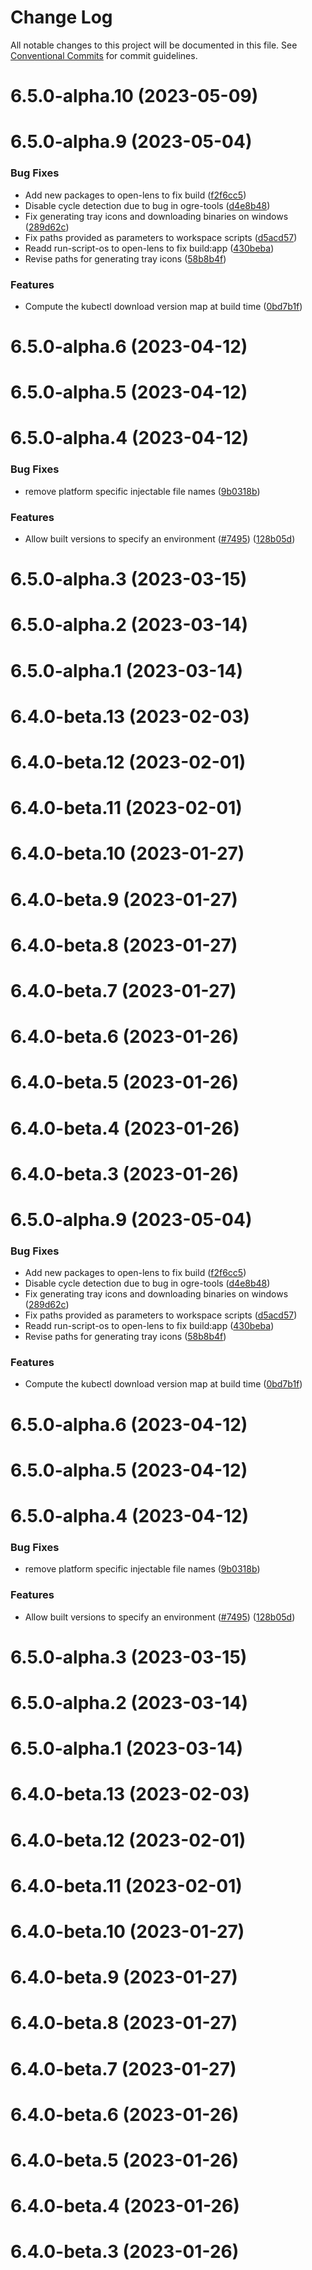 # Change Log

All notable changes to this project will be documented in this file.
See [Conventional Commits](https://conventionalcommits.org) for commit guidelines.

# 6.5.0-alpha.10 (2023-05-09)



# 6.5.0-alpha.9 (2023-05-04)


### Bug Fixes

* Add new packages to open-lens to fix build ([f2f6cc5](https://github.com/lensapp/lens/commit/f2f6cc500c38cdeb4d6e8bd1da16e36c61a07aea))
* Disable cycle detection due to bug in ogre-tools ([d4e8b48](https://github.com/lensapp/lens/commit/d4e8b48b4a166e2aabeab76355765d78a445c43c))
* Fix generating tray icons and downloading binaries on windows ([289d62c](https://github.com/lensapp/lens/commit/289d62caaadcf4899719c6a8b8c2ee4b7e725e9c))
* Fix paths provided as parameters to workspace scripts ([d5acd57](https://github.com/lensapp/lens/commit/d5acd57584887f8eed544650761ef4408481a6a2))
* Readd run-script-os to open-lens to fix build:app ([430beba](https://github.com/lensapp/lens/commit/430bebaa6f90941d0b7e2c88d59aaac0a9260d7f))
* Revise paths for generating tray icons ([58b8b4f](https://github.com/lensapp/lens/commit/58b8b4f1f9113aaedb136ebbf00c568abea0173c))


### Features

* Compute the kubectl download version map at build time ([0bd7b1f](https://github.com/lensapp/lens/commit/0bd7b1fe92a173379c8a5a1ab7e13cf9e4f8223b))



# 6.5.0-alpha.6 (2023-04-12)



# 6.5.0-alpha.5 (2023-04-12)



# 6.5.0-alpha.4 (2023-04-12)


### Bug Fixes

* remove platform specific injectable file names ([9b0318b](https://github.com/lensapp/lens/commit/9b0318b493fe2e49a34b8a4cb3d0bef1600759b8))


### Features

* Allow built versions to specify an environment ([#7495](https://github.com/lensapp/lens/issues/7495)) ([128b05d](https://github.com/lensapp/lens/commit/128b05d4d46344a511398f654865c133c6e36514))



# 6.5.0-alpha.3 (2023-03-15)



# 6.5.0-alpha.2 (2023-03-14)



# 6.5.0-alpha.1 (2023-03-14)



# 6.4.0-beta.13 (2023-02-03)



# 6.4.0-beta.12 (2023-02-01)



# 6.4.0-beta.11 (2023-02-01)



# 6.4.0-beta.10 (2023-01-27)



# 6.4.0-beta.9 (2023-01-27)



# 6.4.0-beta.8 (2023-01-27)



# 6.4.0-beta.7 (2023-01-27)



# 6.4.0-beta.6 (2023-01-26)



# 6.4.0-beta.5 (2023-01-26)



# 6.4.0-beta.4 (2023-01-26)



# 6.4.0-beta.3 (2023-01-26)





# 6.5.0-alpha.9 (2023-05-04)


### Bug Fixes

* Add new packages to open-lens to fix build ([f2f6cc5](https://github.com/lensapp/lens/commit/f2f6cc500c38cdeb4d6e8bd1da16e36c61a07aea))
* Disable cycle detection due to bug in ogre-tools ([d4e8b48](https://github.com/lensapp/lens/commit/d4e8b48b4a166e2aabeab76355765d78a445c43c))
* Fix generating tray icons and downloading binaries on windows ([289d62c](https://github.com/lensapp/lens/commit/289d62caaadcf4899719c6a8b8c2ee4b7e725e9c))
* Fix paths provided as parameters to workspace scripts ([d5acd57](https://github.com/lensapp/lens/commit/d5acd57584887f8eed544650761ef4408481a6a2))
* Readd run-script-os to open-lens to fix build:app ([430beba](https://github.com/lensapp/lens/commit/430bebaa6f90941d0b7e2c88d59aaac0a9260d7f))
* Revise paths for generating tray icons ([58b8b4f](https://github.com/lensapp/lens/commit/58b8b4f1f9113aaedb136ebbf00c568abea0173c))


### Features

* Compute the kubectl download version map at build time ([0bd7b1f](https://github.com/lensapp/lens/commit/0bd7b1fe92a173379c8a5a1ab7e13cf9e4f8223b))



# 6.5.0-alpha.6 (2023-04-12)



# 6.5.0-alpha.5 (2023-04-12)



# 6.5.0-alpha.4 (2023-04-12)


### Bug Fixes

* remove platform specific injectable file names ([9b0318b](https://github.com/lensapp/lens/commit/9b0318b493fe2e49a34b8a4cb3d0bef1600759b8))


### Features

* Allow built versions to specify an environment ([#7495](https://github.com/lensapp/lens/issues/7495)) ([128b05d](https://github.com/lensapp/lens/commit/128b05d4d46344a511398f654865c133c6e36514))



# 6.5.0-alpha.3 (2023-03-15)



# 6.5.0-alpha.2 (2023-03-14)



# 6.5.0-alpha.1 (2023-03-14)



# 6.4.0-beta.13 (2023-02-03)



# 6.4.0-beta.12 (2023-02-01)



# 6.4.0-beta.11 (2023-02-01)



# 6.4.0-beta.10 (2023-01-27)



# 6.4.0-beta.9 (2023-01-27)



# 6.4.0-beta.8 (2023-01-27)



# 6.4.0-beta.7 (2023-01-27)



# 6.4.0-beta.6 (2023-01-26)



# 6.4.0-beta.5 (2023-01-26)



# 6.4.0-beta.4 (2023-01-26)



# 6.4.0-beta.3 (2023-01-26)
